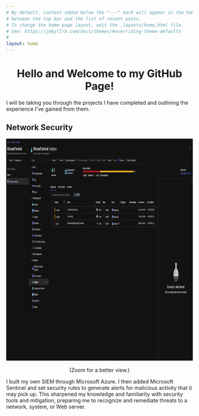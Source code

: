 ```yaml
---
# By default, content added below the "---" mark will appear in the home page
# between the top bar and the list of recent posts.
# To change the home page layout, edit the _layouts/home.html file.
# See: https://jekyllrb.com/docs/themes/#overriding-theme-defaults
#
layout: home
---
```

<h1 style="text-align: center;">Hello and Welcome to my GitHub Page!</h1>
<p> I will be taking you through the projects I have completed and outlining the experience I've gained from them. </p>

<h2> Network Security </h2>
<img src="SIEM.png" alt="My Image" height="600" width="2500">
<p style="text-align: center;"> (Zoom for a better view.) </p> 
<p> I built my own SIEM through Microsoft Azure. I then added Microsoft Sentinel and set security rules to generate alerts for malicious activity that it may pick up. This sharpened my knowledge and familiarity with security tools and mitigation, preparing me to recognize and remediate threats to a network, system, or Web server. </p>

